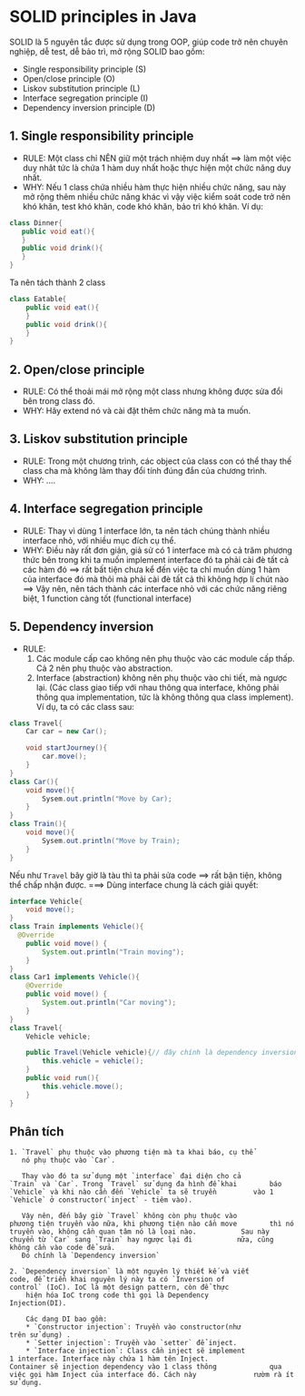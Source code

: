 # SOLID principles in Java
SOLID là 5 nguyên tắc được sử dụng trong OOP, giúp code trở nên chuyên nghiệp, dễ test, dễ bảo trì, mở rộng
SOLID bao gồm: 
* Single responsibility principle (S)
* Open/close principle (O)
* Liskov substitution principle (L)
* Interface segregation principle (I)
* Dependency inversion principle (D)
## 1. Single responsibility principle
* RULE: Một class chỉ NÊN giữ một trách nhiệm duy nhất ==> làm một việc duy nhât tức là chứa 1 hàm duy nhất hoặc thực hiện một chức năng duy nhất.
* WHY: Nếu 1 class chứa nhiều hàm thực hiện nhiều chức năng, sau này mở rộng thêm nhiều chức năng khác vì vậy việc kiểm soát code trở nên khó khăn, test khó khăn, code khó khăn, bảo trì khó khăn.
Ví dụ:
 ```java
class Dinner{
    public void eat(){
    }
    public void drink(){
    }
}
```
Ta nên tách thành 2 class
```java
class Eatable{
    public void eat(){
    }
    public void drink(){
    }
}
```
## 2. Open/close principle
* RULE: Có thể thoải mái mở rộng một class nhưng không được sửa đổi bên trong class đó.
* WHY: Hãy extend nó và cài đặt thêm chức năng mà ta muốn.
## 3. Liskov substitution principle
* RULE: Trong một chương trình, các object của class con có thể thay thế class cha mà không làm thay đổi tính đúng đắn của chương trình.
* WHY: ....
## 4. Interface segregation principle
* RULE: Thay vì dùng 1 interface lớn, ta nên tách chúng thành nhiều interface nhỏ, với nhiều mục đích cụ thể.
* WHY: Điều này rất đơn giản, giả sử có 1 interface mà có cả trăm phương thức bên trong khi ta muốn implement interface đó ta phải cài đè tất cả các hàm đó
==> rất bất tiện chưa kể đến việc ta chỉ muốn dùng 1 hàm của interface đó mà thôi mà phải cài đè tất cả thì không hợp lí chút nào
==> Vậy nên, nên tách thành các interface nhỏ với các chức năng riêng biệt, 1 function càng tốt (functional interface)
## 5. Dependency inversion
* RULE:
    1. Các module cấp cao không nên phụ thuộc vào các module cấp thấp. Cả 2 nên phụ thuộc vào abstraction.
    2. Interface (abstraction) không nên phụ thuộc vào chi tiết, mà ngược lại. (Các class giao tiếp với nhau thông qua interface, không phải thông qua implementation, tức là không thông qua class implement).
Ví dụ, ta có các class sau:
```java
class Travel{
    Car car = new Car();

    void startJourney(){
        car.move();
    }
}
class Car(){
    void move(){
        Sysem.out.println("Move by Car);
    }
}
class Train(){
    void move(){
        Sysem.out.println("Move by Train);
    }
}
```
Nếu như `Travel` bây giờ là tàu thì ta phải sửa code ==> rất bận tiện, không thể chấp nhận được.
===> Dùng interface chung là cách giải quyết: 
```java
interface Vehicle{
    void move();
}
class Train implements Vehicle(){
  @Override
    public void move() {
        System.out.println("Train moving");
    }
}
class Car1 implements Vehicle(){
    @Override
    public void move() {
        System.out.println("Car moving");
    }
}
class Travel{
    Vehicle vehicle;

    public Travel(Vehicle vehicle){// đây chính là dependency inversion, đảo ngược sự phụ thuộc
        this.vehicle = vehicle();
    }
    public void run(){
        this.vehicle.move();
    }
}
```
## Phân tích
    1. `Travel` phụ thuộc vào phương tiện mà ta khai báo, cụ thể
       nó phụ thuộc vào `Car`.
       
       Thay vào đó ta sử dụng một `interface` đại diện cho cả          `Train` và `Car`. Trong `Travel` sử dụng đa hình để khai        báo `Vehicle` và khi nào cần đến `Vehicle` ta sẽ truyền         vào 1 `Vehicle` ở constructor(`inject` - tiêm vào).

       Vậy nên, đến bây giờ `Travel` không còn phụ thuộc vào           phương tiện truyền vào nữa, khi phương tiện nào cần move        thì nó truyền vào, không cần quan tâm nó là loại nào.           Sau này chuyển từ `Car` sang `Train` hay ngược lại đi           nữa, cũng không cần vào code để sửa.
       Đó chính là `Dependency inversion`

    2. `Dependency inversion` là một nguyên lý thiết kế và viết         code, để triển khai nguyên lý này ta có `Inversion of           control` (IoC). IoC là một design pattern, còn để thực
        hiện hóa IoC trong code thì gọi là Dependency                   Injection(DI).

        Các dạng DI bao gồm: 
        * `Constructor injection`: Truyền vào constructor(như              trên sử dụng) .
        * `Setter injection`: Truyền vào `setter` để inject.
        * `Interface injection`: Class cần inject sẽ implement             1 interface. Interface này chứa 1 hàm tên Inject.               Container sẽ injection dependency vào 1 class thông             qua việc gọi hàm Inject của interface đó. Cách này              rườm rà ít sử dụng. 
       

       
